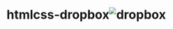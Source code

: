 # htmlcss-dropbox![dropbox](https://user-images.githubusercontent.com/108264579/221555081-b353ed40-3193-44f1-9f8a-4960416ce32e.png)
